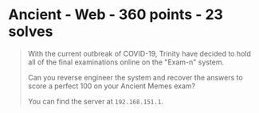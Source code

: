 # Ancient - Web - 360 points - 23 solves
> With the current outbreak of COVID-19, Trinity have decided to hold all of the
> final examinations online on the "Exam-n" system.
> 
> Can you reverse engineer the system and recover the answers to score a perfect
> 100 on your Ancient Memes exam?
> 
> You can find the server at `192.168.151.1`.
